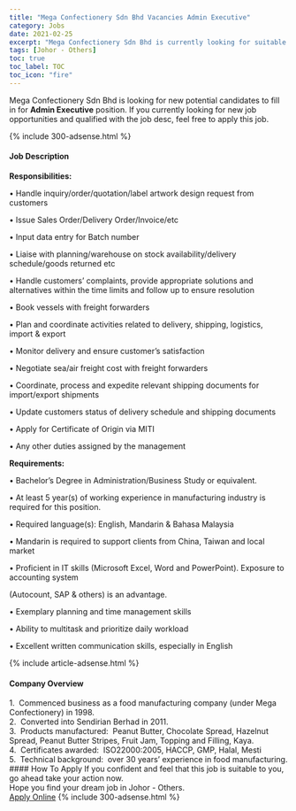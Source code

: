 ```yaml
---
title: "Mega Confectionery Sdn Bhd Vacancies Admin Executive" 
category: Jobs 
date: 2021-02-25 
excerpt: "Mega Confectionery Sdn Bhd is currently looking for suitable person to fill in the Admin Executive which based in Johor - Others" 
tags: [Johor - Others] 
toc: true 
toc_label: TOC 
toc_icon: "fire" 
--- 
```


<p>Mega Confectionery Sdn Bhd is looking for new potential candidates to fill in for <b>Admin Executive</b> position. If you currently looking for new job opportunities and qualified with the job desc, feel free to apply this job.
</p>{% include 300-adsense.html %} 
<div><div><h4>Job Description</h4></div><div><div><span><div><p><strong>Responsibilities:</strong></p><p>&#8226; Handle inquiry/order/quotation/label artwork design request from customers</p><p>&#8226; Issue Sales Order/Delivery Order/Invoice/etc</p><p>&#8226; Input data entry for Batch number</p><p>&#8226; Liaise with planning/warehouse on stock availability/delivery schedule/goods returned etc</p><p>&#8226; Handle customers&#8217; complaints, provide appropriate solutions and alternatives within the time limits and follow up to ensure resolution</p><p>&#8226; Book vessels with freight forwarders</p><p>&#8226; Plan and coordinate activities related to delivery, shipping, logistics, import &amp; export</p><p>&#8226; Monitor delivery and ensure customer&#8217;s satisfaction</p><p>&#8226; Negotiate sea/air freight cost with freight forwarders</p><p>&#8226; Coordinate, process and expedite relevant shipping documents for import/export shipments</p><p>&#8226; Update customers status of delivery schedule and shipping documents</p><p>&#8226; Apply for Certificate of Origin via MITI</p><p>&#8226; Any other duties assigned by the management</p><p><strong>Requirements:</strong></p><p>&#8226; Bachelor&#8217;s Degree in Administration/Business Study or equivalent.</p><p>&#8226; At least 5 year(s) of working experience in manufacturing industry is required for this position.</p><p>&#8226; Required language(s): English, Mandarin &amp; Bahasa Malaysia</p><p>&#8226; Mandarin is required to support clients from China, Taiwan and local market</p><p>&#8226; Proficient in IT skills (Microsoft Excel, Word and PowerPoint). Exposure to accounting system</p><p>(Autocount, SAP &amp; others) is an advantage.</p><p>&#8226; Exemplary planning and time management skills</p><p>&#8226; Ability to multitask and prioritize daily workload</p><p>&#8226; Excellent written communication skills, especially in English</p></div></span></div></div></div> 
{% include article-adsense.html %} 
<div><div><h4>Company Overview</h4></div><div><div><span><div><div>1.&#160; Commenced business as a food manufacturing company (under Mega Confectionery) in 1998.</div>
<div>2.&#160; Converted into Sendirian Berhad in 2011.</div>
<div>3.&#160; Products manufactured:&#160; Peanut Butter, Chocolate Spread, Hazelnut Spread, Peanut Butter Stripes, Fruit Jam, Topping and Filling, Kaya.</div>
<div>4.&#160; Certificates awarded:&#160; ISO22000:2005, HACCP, GMP, Halal, Mesti</div>
<div>5.&#160; Technical background:&#160; over 30 years&#8217; experience in food manufacturing.</div></div></span></div></div></div> 
#### How To Apply 
If you confident and feel that this job is suitable to you, go ahead take your action now. <br/> 
Hope you find your dream job in Johor - Others. <br/> 
<a href="https://www.jobstreet.com.my/en/job/admin-executive-4489557?jobId=jobstreet-my-job-4489557&" class="btn btn--info" target="_blank" rel="nofollow noopenner">Apply Online</a> 
{% include 300-adsense.html %} 
